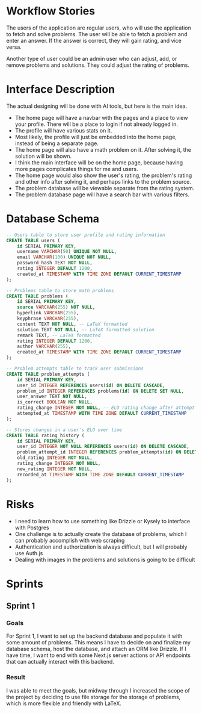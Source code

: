 # Workflow Stories

The users of the application are regular users, who will use the application to fetch and solve problems.
The user will be able to fetch a problem and enter an answer.
If the answer is correct, they will gain rating, and vice versa.

Another type of user could be an admin user who can adjust, add, or remove problems and solutions.
They could adjust the rating of problems.

# Interface Description

The actual designing will be done with AI tools, but here is the main idea.
- The home page will have a navbar with the pages and a place to view your profile. There will be a place to login if not already logged in.
- The profile will have various stats on it.
- Most likely, the profile will just be embedded into the home page, instead of being a separate page.
- The home page will also have a math problem on it. After solving it, the solution will be shown.
- I think the main interface will be on the home page, because having more pages complicates things for me and users.
- The home page would also show the user's rating, the problem's rating and other info after solving it, and perhaps links to the problem source.
- The problem database will be viewable separate from the rating system.
- The problem database page will have a search bar with various filters.

# Database Schema
```sql
-- Users table to store user profile and rating information
CREATE TABLE users (
    id SERIAL PRIMARY KEY,
    username VARCHAR(50) UNIQUE NOT NULL,
    email VARCHAR(100) UNIQUE NOT NULL,
    password_hash TEXT NOT NULL,
    rating INTEGER DEFAULT 1200,
    created_at TIMESTAMP WITH TIME ZONE DEFAULT CURRENT_TIMESTAMP
);

-- Problems table to store math problems
CREATE TABLE problems (
    id SERIAL PRIMARY KEY,
    source VARCHAR(255) NOT NULL,
    hyperlink VARCHAR(255),
    keyphrase VARCHAR(255),
    content TEXT NOT NULL, -- LaTeX formatted
    solution TEXT NOT NULL, -- LaTeX formatted solution
    remark TEXT, -- LaTeX formatted
    rating INTEGER DEFAULT 1200,
    author VARCHAR(255),
    created_at TIMESTAMP WITH TIME ZONE DEFAULT CURRENT_TIMESTAMP
);

-- Problem attempts table to track user submissions
CREATE TABLE problem_attempts (
    id SERIAL PRIMARY KEY,
    user_id INTEGER REFERENCES users(id) ON DELETE CASCADE,
    problem_id INTEGER REFERENCES problems(id) ON DELETE SET NULL,
    user_answer TEXT NOT NULL,
    is_correct BOOLEAN NOT NULL,
    rating_change INTEGER NOT NULL, -- ELO rating change after attempt
    attempted_at TIMESTAMP WITH TIME ZONE DEFAULT CURRENT_TIMESTAMP
);

-- Stores changes in a user's ELO over time
CREATE TABLE rating_history (
    id SERIAL PRIMARY KEY,
    user_id INTEGER NOT NULL REFERENCES users(id) ON DELETE CASCADE,
    problem_attempt_id INTEGER REFERENCES problem_attempts(id) ON DELETE SET NULL,
    old_rating INTEGER NOT NULL,
    rating_change INTEGER NOT NULL,
    new_rating INTEGER NOT NULL,
    recorded_at TIMESTAMP WITH TIME ZONE DEFAULT CURRENT_TIMESTAMP
);
```

# Risks

- I need to learn how to use something like Drizzle or Kysely to interface with Postgres
- One challenge is to actually create the database of problems, which I can probably accomplish with web scraping
- Authentication and authorization is always difficult, but I will probably use Auth.js
- Dealing with images in the problems and solutions is going to be difficult

# Sprints

## Sprint 1

### Goals
For Sprint 1, I want to set up the backend database and populate it with some amount of problems. This means I have
to decide on and finalize my database schema, host the database, and attach an ORM like Drizzle. If I have time, I want
to end with some Next.js server actions or API endpoints that can actually interact with this backend.

### Result
I was able to meet the goals, but midway through I increased the scope of the project by deciding to use
file storage for the storage of problems, which is more flexible and friendly with LaTeX.